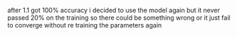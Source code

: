 


after 1.1 got 100% accuracy i decided to use the model again but it never passed 20% on the training so there could be something
wrong or it just fail to converge without re training the parameters again

